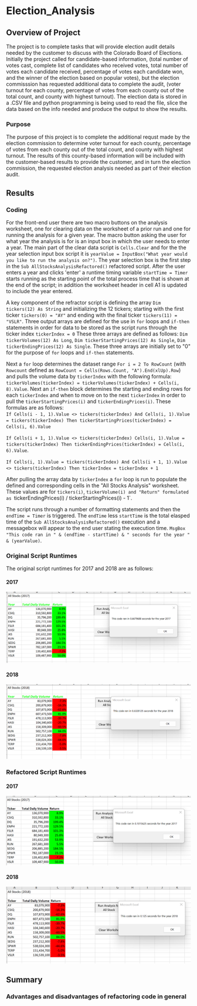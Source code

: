 # Election_Analysis

## Overview of Project
The project is to complete tasks that will provide election audit details needed by the customer to discuss with the Colorado Board of Elections.  Initially the project called for candidate-based information, (total number of votes cast, complete list of candidates who received votes, total number of votes each candidate received, percentage of votes each candidate won, and the winner of the election based on popular votes), but the election commisssion has requested additional data to complete the audit, (voter turnout for each county, percentage of votes from each county out of the total count, and county with highest turnout).  The election data is stored in a .CSV file and python programming is being used to read the file, slice the data based on the info needed and produce the output to show the results.

### Purpose
The purpose of this project is to complete the additional requst made by the election commission to determine voter turnout for each county, percentage of votes from each county out of the total count, and county with highest turnout.  The results of this county-based information will be included with the customer-based results to provide the customer, and in turn the election commission, the requested election analysis needed as part of their election audit.

## Results

### Coding
For the front-end user there are two macro buttons on the analysis worksheet, one for clearing data on the worksheet of a prior run and one for running the analysis for a given year.  The macro button asking the user for what year the analysis is for is an input box in which the user needs to enter a year.  The main part of the clear data script is `Cells.Clear` and for the the year selection input box script it is `yearValue = InputBox("What year would you like to run the analysis on?")`.  The year selection box is the first step in the `Sub AllStocksAnalysisRefactored()` refactored script.  After the user enters a year and clicks 'enter' a runtime timing variable `startTime = Timer` starts running as the starting point of the total process time that is shown at the end of the script; in addition the worksheet header in cell A1 is updated to include the year entered. 

A key component of the refractor script is defining the array `Dim tickers(12) As String` and initializing the 12 tickers; starting with the first ticker `tickers(0) = "AY"` and ending with the final ticker `tickers(11) = "VSLR"`.  Three output arrays are defined for the use in `for` loops and `if-then` statements in order for data to be stored as the script runs through the ticker index `tickerIndex = 0`  These three arrays are defined as follows:  `Dim tickerVolumes(12) As Long`, `Dim tickerStartingPrices(12) As Single`, `Dim tickerEndingPrices(12) As Single`.  These three arrays are initially set to "0" for the purpose of `for` loops and `if-then` statements.  

Next a `for` loop determines the dataset range `For i = 2 To RowCount` (with `Rowcount` defined as `RowCount = Cells(Rows.Count, "A").End(xlUp).Row`) and pulls the volume data by `tickerIndex` with the following formula:  `tickerVolumes(tickerIndex) = tickerVolumes(tickerIndex) + Cells(i, 8).Value`.  Next an `if-then` block determines the starting and ending rows for each `tickerIndex` and when to move on to the next `tickerIndex` in order to pull the `tickerStartingPrices(i)` and `tickerEndingPrices(i)`.  These formulas are as follows:  
`If Cells(i - 1, 1).Value <> tickers(tickerIndex) And Cells(i, 1).Value = tickers(tickerIndex) Then tickerStartingPrices(tickerIndex) = Cells(i, 6).Value` 

`If Cells(i + 1, 1).Value <> tickers(tickerIndex) Cells(i, 1).Value = tickers(tickerIndex) Then tickerEndingPrices(tickerIndex) = Cells(i, 6).Value`.

`If Cells(i, 1).Value = tickers(tickerIndex) And Cells(i + 1, 1).Value <> tickers(tickerIndex) Then tickerIndex = tickerIndex + 1`

After pulling the array data by `tickerIndex` a `for` loop is run to populate the defined and corresponding cells in the "All Stocks Analysis" worksheet. These values are for `tickers(i)`, `tickerVolume(i) and "Return" formulated as `tickerEndingPrices(i) / tickerStartingPrices(i) - 1`.

The script runs through a number of formatting statements and then the `endTime = Timer` is triggered.  The `endTime` less `startTime` is the total elasped time of the `Sub AllStocksAnalysisRefactored()` execution and a messagebox will appear to the end user stating the execution time.  `MsgBox "This code ran in " & (endTime - startTime) & " seconds for the year " & (yearValue)`.

### Original Script Runtimes
The original script runtimes for 2017 and 2018 are as follows:

#### 2017
![2017 Stocks - Original Script](https://raw.githubusercontent.com/JBro-Birds/stock-analysis/master/Resources/VBA_Challenge_2017_OriginalScript.png)

#### 2018
![2018 Stocks - Original Script](https://raw.githubusercontent.com/JBro-Birds/stock-analysis/master/Resources/VBA_Challenge_2018_OriginalScript.png)






### Refactored Script Runtimes

#### 2017
![2017 Stocks - Refactored Script](https://raw.githubusercontent.com/JBro-Birds/stock-analysis/master/Resources/VBA_Challenge_2017_RefactoredScript.png)

#### 2018
![2018 Stocks - Refactored Script](https://raw.githubusercontent.com/JBro-Birds/stock-analysis/master/Resources/VBA_Challenge_2018_RefactoredScript.png)


## Summary

### Advantages and disadvantages of refactoring code in general

